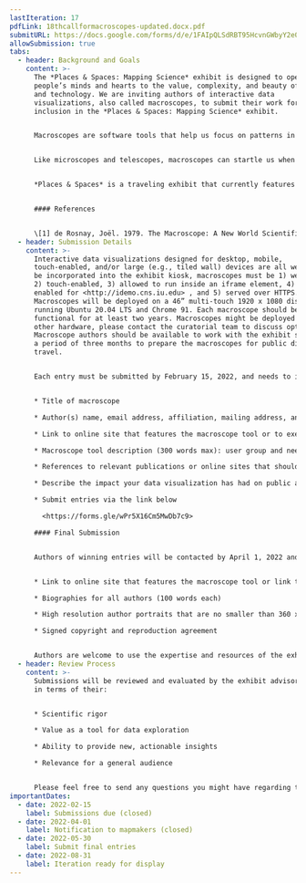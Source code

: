 ```yaml
---
lastIteration: 17
pdfLink: 18thcallformacroscopes-updated.docx.pdf
submitURL: https://docs.google.com/forms/d/e/1FAIpQLSdRBT95HcvnGWbyY2e0guu7eHnp50JnSBDTGSO_YHvXfj0iJw/viewform
allowSubmission: true
tabs:
  - header: Background and Goals
    content: >-
      The *Places & Spaces: Mapping Science* exhibit is designed to open
      people’s minds and hearts to the value, complexity, and beauty of science
      and technology. We are inviting authors of interactive data
      visualizations, also called macroscopes, to submit their work for
      inclusion in the *Places & Spaces: Mapping Science* exhibit.


      Macroscopes are software tools that help us focus on patterns in data that are too large or complex to see with the naked eye. The idea of the macroscope was explored in 1979 by Joël de Rosnay in a book titled *The Macroscope: A New World Scientific System \[1]*. To meet the challenges posed by the rapidly increasing abundance, diversity, and complexity of information, de Rosnay proposed the macroscope, a tool for observing “what is at once too great, too slow, and too complex for our eyes.”


      Like microscopes and telescopes, macroscopes can startle us when we point them at objects we thought we already knew. Through their lens, we may see familiar structures in a new light or gain a fresh perspective on an old process. This year’s call for submissions to the *Places & Spaces* exhibit celebrates the decidedly *scopic* feature of macroscopes. Simply put, we are looking for interactive visualizations that disrupt our old habits of seeing, that challenge our common patterns of perception in order that we might see something anew. To do so, they may use novel datasets and algorithms or employ innovative user interface designs. 


      *Places & Spaces* is a traveling exhibit that currently features 100 maps and 28 interactive macroscopes from a wide range of disciplines. Since 2005, the exhibit has traveled to 28 countries and appeared in various formats at over 382 venues and events, including the Davos Economic Forum, National Academy of Sciences, and the New York Public Library. News coverage has appeared in *Nature, Science, USA Today, and Wired.*


      #### References


      \[1] de Rosnay, Joël. 1979. The Macroscope: A New World Scientific System. New York: Harper & Row.
  - header: Submission Details
    content: >-
      Interactive data visualizations designed for desktop, mobile,
      touch-enabled, and/or large (e.g., tiled wall) devices are all welcome. To
      be incorporated into the exhibit kiosk, macroscopes must be 1) web-based,
      2) touch-enabled, 3) allowed to run inside an iframe element, 4) have CORS
      enabled for <http://idemo.cns.iu.edu> , and 5) served over HTTPS.
      Macroscopes will be deployed on a 46” multi-touch 1920 x 1080 display
      running Ubuntu 20.04 LTS and Chrome 91. Each macroscope should be fully
      functional for at least two years. Macroscopes might be deployed using
      other hardware, please contact the curatorial team to discuss options.
      Macroscope authors should be available to work with the exhibit staff over
      a period of three months to prepare the macroscopes for public display and
      travel.


      Each entry must be submitted by February 15, 2022, and needs to include:


      * Title of macroscope

      * Author(s) name, email address, affiliation, mailing address, and social media handles

      * Link to online site that features the macroscope tool or to executable code

      * Macroscope tool description (300 words max): user group and needs served, data used, data analysis performed, visualization techniques applied, and main insights gained. Please also outline the vision that this new macroscope embodies.

      * References to relevant publications or online sites that should be cited, links to related projects or works

      * Describe the impact your data visualization has had on public awareness, social policy, or political action.

      * Submit entries via the link below 

        <https://forms.gle/wPr5X16Cm5MwDb7c9>

      #### Final Submission


      Authors of winning entries will be contacted by April 1, 2022 and invited to submit final entries by May 30, 2022. Each final entry consists of:


      * Link to online site that features the macroscope tool or link to executable code. This must be a fully self-contained version of the macroscope that can operate without any outside links and without opening new windows.

      * Biographies for all authors (100 words each)

      * High resolution author portraits that are no smaller than 360 x 450 pixels, or 1.2” x 1.5” at 300 dpi.

      * Signed copyright and reproduction agreement


      Authors are welcome to use the expertise and resources of the exhibit curators and designers. The macroscopes are expected to be ready for display by August 31, 2022.
  - header: Review Process
    content: >-
      Submissions will be reviewed and evaluated by the exhibit advisory board
      in terms of their:


      * Scientific rigor

      * Value as a tool for data exploration

      * Ability to provide new, actionable insights

      * Relevance for a general audience


      Please feel free to send any questions you might have regarding the judging process to Todd Theriault ([ttheriau@indiana.edu](mailto:ttheriau@indiana.edu)) and use the subject heading “Macroscope Inquiry.”
importantDates:
  - date: 2022-02-15
    label: Submissions due (closed)
  - date: 2022-04-01
    label: Notification to mapmakers (closed)
  - date: 2022-05-30
    label: Submit final entries
  - date: 2022-08-31
    label: Iteration ready for display
---
```

